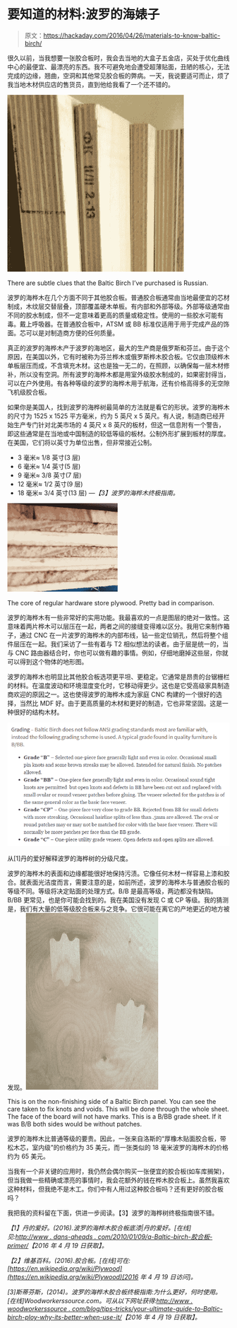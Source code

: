 # 要知道的材料:波罗的海婊子

> 原文：<https://hackaday.com/2016/04/26/materials-to-know-baltic-birch/>

很久以前，当我想要一张胶合板时，我会去当地的大盒子五金店，买处于优化曲线中心的最便宜、最漂亮的东西。我不可避免地会遭受超薄贴面，丑陋的核心，无法完成的边缘，翘曲，空洞和其他常见胶合板的弊病。一天，我说要适可而止，烦了我当地木材供应店的售货员，直到他给我看了一个还不错的。

[![There are subtle clues that the Baltic Birch I've purchased is Russian.](img/2f7f28a75e24e93ce5b12a4e9bf5c0aa.png)](https://hackaday.com/wp-content/uploads/2016/04/from-russia.jpg)

There are subtle clues that the Baltic Birch I’ve purchased is Russian.

波罗的海桦木在几个方面不同于其他胶合板。普通胶合板通常由当地最便宜的芯材制成，木纹层交替层叠，顶部覆盖硬木单板。有内部和外部等级。外部等级通常由不同的胶水制成，但不一定意味着更高的质量或稳定性。使用的一些胶水可能有毒。戴上呼吸器。在普通胶合板中，ATSM 或 BB 标准仅适用于用于完成产品的饰面。芯可以是对制造商方便的任何质量。

真正的波罗的海桦木产于波罗的海地区，最大的生产商是俄罗斯和芬兰。由于这个原因，在美国以外，它有时被称为芬兰桦木或俄罗斯桦木胶合板。它仅由顶级桦木单板层压而成，不含填充木材。这也是独一无二的，在照顾，以确保每一层木材修补，所以没有空洞。所有波罗的海桦木都是用室外级胶水制成的，如果密封得当，可以在户外使用。有各种等级的波罗的海桦木用于航海，还有价格高得多的无空隙飞机级胶合板。

如果你是美国人，找到波罗的海桦树最简单的方法就是看它的形状。波罗的海桦木的尺寸为 1525 x 1525 平方毫米，约为 5 英尺 x 5 英尺。有人说，制造商已经开始生产专门针对北美市场的 4 英尺 x 8 英尺的板材，但这一信息附有一个警告，即这些通常是在当地或中国制造的较低等级的板材。公制外形扩展到板材的厚度。在美国，它们将以英寸为单位出售，但非常接近公制。

*   3 毫米≈ 1/8 英寸(3 层)
*   6 毫米≈ 1/4 英寸(5 层)
*   9 毫米≈ 3/8 英寸(7 层)
*   12 毫米≈ 1/2 英寸(9 层)
*   18 毫米≈ 3/4 英寸(13 层)
    *—【3】波罗的海桦木终极指南。*

[![The core of regular hardware store plywood. ](img/8a9c3889f85ad0fda279bad1cd9b46aa.png)](https://hackaday.com/wp-content/uploads/2016/04/corez.jpg)

The core of regular hardware store plywood. Pretty bad in comparison.

波罗的海桦木有一些非常好的实用功能。我最喜欢的一点是图层的绝对一致性。这意味着两片桦木可以层压在一起，两者之间的接缝变得难以区分。我用它来制作箱子，通过 CNC 在一片波罗的海桦木的内部布线，钻一些定位销孔，然后将整个组件层压在一起。我们采访了一些有着与 T2 相似想法的读者。由于层是统一的，当与 CNC 路由器结合时，你也可以做有趣的事情。例如，仔细地磨掉这些层，你就可以得到这个物体的地形图。

波罗的海桦木也明显比其他胶合板选项更平坦、更稳定。它通常是昂贵的台锯栅栏的材料。在温度波动和环境湿度变化时，它移动得更少。这也是它受高级家具制造商欢迎的原因之一。这也使得波罗的海桦木成为家庭 CNC 构建的一个很好的选择，当然比 MDF 好。由于更高质量的木材和更好的制造，它也非常坚固。这是一种很好的结构木材。

[![2016-04-22_12h03_06](img/9815ce2fb5d31d8d4b613828473d6723.png)](https://hackaday.com/wp-content/uploads/2016/04/2016-04-22_12h03_06.png) 

从[1]丹的爱好解释波罗的海桦树的分级尺度。

波罗的海桦木的表面和边缘都能很好地保持污渍。它像任何木材一样容易上漆和胶合。就表面光洁度而言，需要注意的是，如前所述，波罗的海桦木与普通胶合板的等级不同。等级将决定贴面的处理方式。B/B 是最高等级，两边都没有缺陷。B/BB 更常见，也是你可能会找到的。我在美国没有发现 C 或 CP 等级。我的猜测是，我们有大量的低等级胶合板来与之竞争。它很可能在离它的产地更近的地方被发现。[![This is on the non-finishing side of a Baltic Birch panel. You can see the care taken to fix knots and voids. ](img/5d7bab99698abf38946648119801246a.png)](https://hackaday.com/wp-content/uploads/2016/04/patchz.jpg)

This is on the non-finishing side of a Baltic Birch panel. You can see the care taken to fix knots and voids. This will be done through the whole sheet. The face of the board will not have marks. This is a B/BB grade sheet. If it was B/B both sides would be without patches.

波罗的海桦木比普通等级的要贵。因此，一张来自洛斯的“厚橡木贴面胶合板，带松木芯，室内级”的价格约为 35 美元，而一张类似的 18 毫米波罗的海桦木的价格约为 65 美元。

当我有一个非关键的应用时，我仍然会偶尔购买一张便宜的胶合板(如车库搁架)，但当我做一些精确或漂亮的事情时，我会花额外的钱在桦木胶合板上。虽然我喜欢这种材料，但我绝不是木工。你们中有人用过这种胶合板吗？还有更好的胶合板吗？

我把我的资料留在下面，供进一步阅读。【3】波罗的海桦树终极指南很不错。

*【1】丹的爱好。(2016).波罗的海桦木胶合板底漆|丹的爱好。[在线]见:[http://www . dans-aheads . com/2010/01/09/a-Baltic-birch-胶合板-primer/](http://www.dans-hobbies.com/2010/01/09/a-baltic-birch-plywood-primer/)【2016 年 4 月 19 日获取】。*

*【2】维基百科。(2016).胶合板。[在线]可在:[https://en.wikipedia.org/wiki/Plywood](https://en.wikipedia.org/wiki/Plywood)[2016 年 4 月 19 日访问]。*

*[3]斯蒂芬斯，(2014)。波罗的海桦木胶合板终极指南:为什么更好，何时使用。[在线]Woodworkerssource.com。可从以下网址获得:[http://www . woodworkerssource . com/blog/tips-tricks/your-ultimate-guide-to-Baltic-birch-ploy-why-its-better-when-use-it/](http://www.woodworkerssource.com/blog/tips-tricks/your-ultimate-guide-to-baltic-birch-plywood-why-its-better-when-to-use-it/)【2016 年 4 月 19 日获取】。*